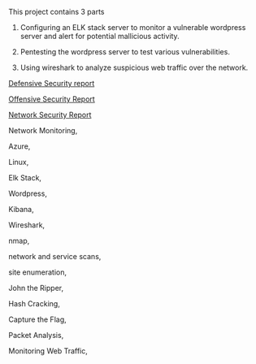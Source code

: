 This project contains 3 parts


1. Configuring an ELK stack server to monitor a vulnerable wordpress server and alert for potential mallicious activity.

2. Pentesting the wordpress server to test various vulnerabilities. 

3. Using wireshark to analyze suspicious web traffic over the network.

[Defensive Security report](https://github.com/BQcybersec/Projects/blob/main/Project%203%20Monitoring%20an%20Attack%20With%20Elk/Defensive.md)

[Offensive Security Report](https://github.com/BQcybersec/Projects/blob/main/Project%203%20Monitoring%20an%20Attack%20With%20Elk/Offensive.md)

[Network Security Report](https://github.com/BQcybersec/Projects/blob/main/Project%203%20Monitoring%20an%20Attack%20With%20Elk/Network.md)

Network Monitoring,

Azure,

Linux,

Elk Stack,

Wordpress,

Kibana,

Wireshark, 

nmap,

network and service scans,

site enumeration, 

John the Ripper,

Hash Cracking,

Capture the Flag,

Packet Analysis, 

Monitoring Web Traffic, 








